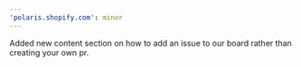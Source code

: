 ```yaml
---
'polaris.shopify.com': minor
---
```


Added new content section on how to add an issue to our board rather than creating your own pr.
